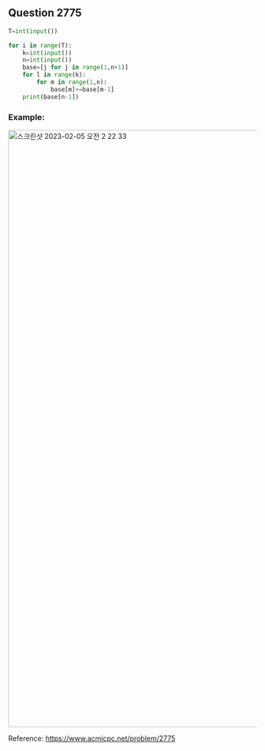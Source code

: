 ## Question 2775


```python 3
T=int(input())

for i in range(T):
    k=int(input())
    n=int(input())
    base=[j for j in range(1,n+1)]
    for l in range(k):
        for m in range(1,n):
            base[m]+=base[m-1]
    print(base[n-1])

```


### Example:
<img width="1210" alt="스크린샷 2023-02-05 오전 2 22 33" src="https://user-images.githubusercontent.com/107760647/216780899-f80dfb63-4e92-4416-8e75-e585d0cccef8.png">


Reference:
https://www.acmicpc.net/problem/2775
